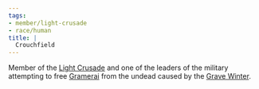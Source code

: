 ```yaml
---
tags:
- member/light-crusade
- race/human
title: |
  Crouchfield
---
```


Member of the [Light Crusade](/Groups/Light%20Crusade.md) and one of the leaders of the military attempting to free [Gramerai](/Locations/Cloud%20Sea/Shards/Gramerai/Gramerai.md) from the undead caused by the [Grave Winter](/Events/Grave%20Winter.md).

